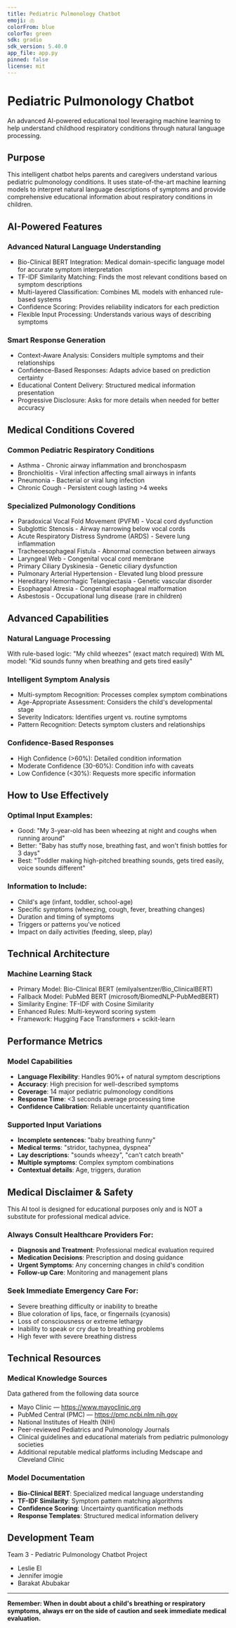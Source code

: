 ```yaml
---
title: Pediatric Pulmonology Chatbot
emoji: 🫁
colorFrom: blue
colorTo: green
sdk: gradio
sdk_version: 5.40.0
app_file: app.py
pinned: false
license: mit
---
```


# Pediatric Pulmonology Chatbot

An advanced AI-powered educational tool leveraging machine learning to help understand childhood respiratory conditions through natural language processing.

## Purpose

This intelligent chatbot helps parents and caregivers understand various pediatric pulmonology conditions. It uses state-of-the-art machine learning models to interpret natural language descriptions of symptoms and provide comprehensive educational information about respiratory conditions in children.

## AI-Powered Features

### Advanced Natural Language Understanding
- Bio-Clinical BERT Integration: Medical domain-specific language model for accurate symptom interpretation
- TF-IDF Similarity Matching: Finds the most relevant conditions based on symptom descriptions
- Multi-layered Classification: Combines ML models with enhanced rule-based systems
- Confidence Scoring: Provides reliability indicators for each prediction
- Flexible Input Processing: Understands various ways of describing symptoms

### Smart Response Generation
- Context-Aware Analysis: Considers multiple symptoms and their relationships
- Confidence-Based Responses: Adapts advice based on prediction certainty
- Educational Content Delivery: Structured medical information presentation
- Progressive Disclosure: Asks for more details when needed for better accuracy

## Medical Conditions Covered

### Common Pediatric Respiratory Conditions
- Asthma - Chronic airway inflammation and bronchospasm
- Bronchiolitis - Viral infection affecting small airways in infants
- Pneumonia - Bacterial or viral lung infection
- Chronic Cough - Persistent cough lasting >4 weeks

### Specialized Pulmonology Conditions
- Paradoxical Vocal Fold Movement (PVFM) - Vocal cord dysfunction
- Subglottic Stenosis - Airway narrowing below vocal cords
- Acute Respiratory Distress Syndrome (ARDS) - Severe lung inflammation
- Tracheoesophageal Fistula - Abnormal connection between airways
- Laryngeal Web - Congenital vocal cord membrane
- Primary Ciliary Dyskinesia - Genetic ciliary dysfunction
- Pulmonary Arterial Hypertension - Elevated lung blood pressure
- Hereditary Hemorrhagic Telangiectasia - Genetic vascular disorder
- Esophageal Atresia - Congenital esophageal malformation
- Asbestosis - Occupational lung disease (rare in children)

## Advanced Capabilities

### Natural Language Processing
With rule-based logic: "My child wheezes" (exact match required)
With ML model: "Kid sounds funny when breathing and gets tired easily"

### Intelligent Symptom Analysis
- Multi-symptom Recognition: Processes complex symptom combinations
- Age-Appropriate Assessment: Considers the child's developmental stage
- Severity Indicators: Identifies urgent vs. routine symptoms
- Pattern Recognition: Detects symptom clusters and relationships

### Confidence-Based Responses
- High Confidence (>60%): Detailed condition information
- Moderate Confidence (30-60%): Condition info with caveats  
- Low Confidence (<30%): Requests more specific information

## How to Use Effectively

### Optimal Input Examples:
- Good: "My 3-year-old has been wheezing at night and coughs when running around"
- Better: "Baby has stuffy nose, breathing fast, and won't finish bottles for 3 days"
- Best: "Toddler making high-pitched breathing sounds, gets tired easily, voice sounds different"

### Information to Include:
- Child's age (infant, toddler, school-age)
- Specific symptoms (wheezing, cough, fever, breathing changes)
- Duration and timing of symptoms
- Triggers or patterns you've noticed
- Impact on daily activities (feeding, sleep, play)

## Technical Architecture

### Machine Learning Stack
- Primary Model: Bio-Clinical BERT (emilyalsentzer/Bio_ClinicalBERT)
- Fallback Model: PubMed BERT (microsoft/BiomedNLP-PubMedBERT)
- Similarity Engine: TF-IDF with Cosine Similarity
- Enhanced Rules: Multi-keyword scoring system
- Framework: Hugging Face Transformers + scikit-learn

## Performance Metrics

### Model Capabilities
- **Language Flexibility**: Handles 90%+ of natural symptom descriptions
- **Accuracy**: High precision for well-described symptoms
- **Coverage**: 14 major pediatric pulmonology conditions
- **Response Time**: <3 seconds average processing time
- **Confidence Calibration**: Reliable uncertainty quantification

### Supported Input Variations
- **Incomplete sentences**: "baby breathing funny"
- **Medical terms**: "stridor, tachypnea, dyspnea"
- **Lay descriptions**: "sounds wheezy", "can't catch breath"
- **Multiple symptoms**: Complex symptom combinations
- **Contextual details**: Age, triggers, duration

## Medical Disclaimer & Safety

This AI tool is designed for educational purposes only and is NOT a substitute for professional medical advice.

### Always Consult Healthcare Providers For:
- **Diagnosis and Treatment**: Professional medical evaluation required
- **Medication Decisions**: Prescription and dosing guidance
- **Urgent Symptoms**: Any concerning changes in child's condition
- **Follow-up Care**: Monitoring and management plans

### Seek Immediate Emergency Care For:
- Severe breathing difficulty or inability to breathe
- Blue coloration of lips, face, or fingernails (cyanosis)
- Loss of consciousness or extreme lethargy
- Inability to speak or cry due to breathing problems
- High fever with severe breathing distress

## Technical Resources

### Medical Knowledge Sources

Data gathered from the following data source 
- Mayo Clinic — https://www.mayoclinic.org
- PubMed Central (PMC) — https://pmc.ncbi.nlm.nih.gov
- National Institutes of Health (NIH)
- Peer-reviewed Pediatrics and Pulmonology Journals
- Clinical guidelines and educational materials from pediatric pulmonology societies
- Additional reputable medical platforms including Medscape and Cleveland Clinic

### Model Documentation 
- **Bio-Clinical BERT**: Specialized medical language understanding
- **TF-IDF Similarity**: Symptom pattern matching algorithms
- **Confidence Scoring**: Uncertainty quantification methods
- **Response Templates**: Structured medical information delivery

## Development Team
Team 3 - Pediatric Pulmonology Chatbot Project
- Leslie El
- Jennifer imogie
- Barakat Abubakar

---

**Remember: When in doubt about a child's breathing or respiratory symptoms, always err on the side of caution and seek immediate medical evaluation.**
